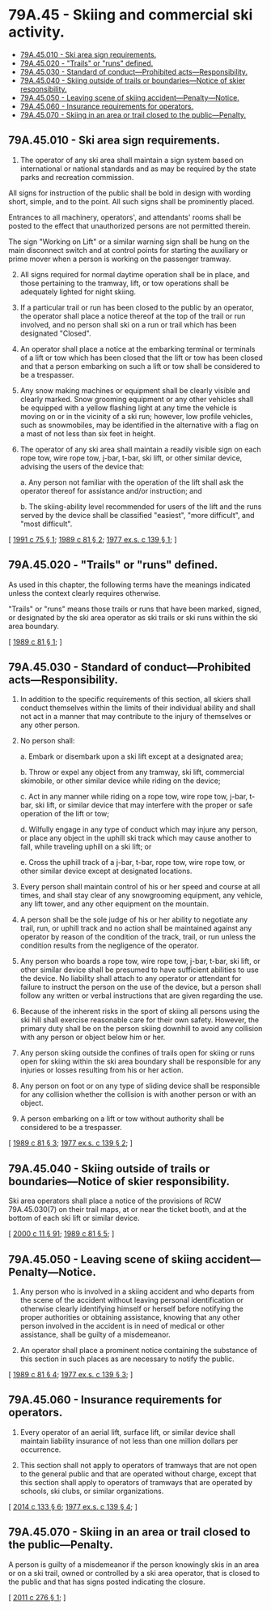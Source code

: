 # 79A.45 - Skiing and commercial ski activity.
* [79A.45.010 - Ski area sign requirements.](#79a45010---ski-area-sign-requirements)
* [79A.45.020 - "Trails" or "runs" defined.](#79a45020---trails-or-runs-defined)
* [79A.45.030 - Standard of conduct—Prohibited acts—Responsibility.](#79a45030---standard-of-conductprohibited-actsresponsibility)
* [79A.45.040 - Skiing outside of trails or boundaries—Notice of skier responsibility.](#79a45040---skiing-outside-of-trails-or-boundariesnotice-of-skier-responsibility)
* [79A.45.050 - Leaving scene of skiing accident—Penalty—Notice.](#79a45050---leaving-scene-of-skiing-accidentpenaltynotice)
* [79A.45.060 - Insurance requirements for operators.](#79a45060---insurance-requirements-for-operators)
* [79A.45.070 - Skiing in an area or trail closed to the public—Penalty.](#79a45070---skiing-in-an-area-or-trail-closed-to-the-publicpenalty)
## 79A.45.010 - Ski area sign requirements.
1. The operator of any ski area shall maintain a sign system based on international or national standards and as may be required by the state parks and recreation commission.

All signs for instruction of the public shall be bold in design with wording short, simple, and to the point. All such signs shall be prominently placed.

Entrances to all machinery, operators', and attendants' rooms shall be posted to the effect that unauthorized persons are not permitted therein.

The sign "Working on Lift" or a similar warning sign shall be hung on the main disconnect switch and at control points for starting the auxiliary or prime mover when a person is working on the passenger tramway.

2. All signs required for normal daytime operation shall be in place, and those pertaining to the tramway, lift, or tow operations shall be adequately lighted for night skiing.

3. If a particular trail or run has been closed to the public by an operator, the operator shall place a notice thereof at the top of the trail or run involved, and no person shall ski on a run or trail which has been designated "Closed".

4. An operator shall place a notice at the embarking terminal or terminals of a lift or tow which has been closed that the lift or tow has been closed and that a person embarking on such a lift or tow shall be considered to be a trespasser.

5. Any snow making machines or equipment shall be clearly visible and clearly marked. Snow grooming equipment or any other vehicles shall be equipped with a yellow flashing light at any time the vehicle is moving on or in the vicinity of a ski run; however, low profile vehicles, such as snowmobiles, may be identified in the alternative with a flag on a mast of not less than six feet in height.

6. The operator of any ski area shall maintain a readily visible sign on each rope tow, wire rope tow, j-bar, t-bar, ski lift, or other similar device, advising the users of the device that:

    a.  Any person not familiar with the operation of the lift shall ask the operator thereof for assistance and/or instruction; and

    b.  The skiing-ability level recommended for users of the lift and the runs served by the device shall be classified "easiest", "more difficult", and "most difficult".

\[ [1991 c 75 § 1](http://lawfilesext.leg.wa.gov/biennium/1991-92/Pdf/Bills/Session%20Laws/Senate/5835-S.SL.pdf?cite=1991%20c%2075%20§%201); [1989 c 81 § 2](http://leg.wa.gov/CodeReviser/documents/sessionlaw/1989c81.pdf?cite=1989%20c%2081%20§%202); [1977 ex.s. c 139 § 1](http://leg.wa.gov/CodeReviser/documents/sessionlaw/1977ex1c139.pdf?cite=1977%20ex.s.%20c%20139%20§%201); \]

## 79A.45.020 - "Trails" or "runs" defined.
As used in this chapter, the following terms have the meanings indicated unless the context clearly requires otherwise.

"Trails" or "runs" means those trails or runs that have been marked, signed, or designated by the ski area operator as ski trails or ski runs within the ski area boundary.

\[ [1989 c 81 § 1](http://leg.wa.gov/CodeReviser/documents/sessionlaw/1989c81.pdf?cite=1989%20c%2081%20§%201); \]

## 79A.45.030 - Standard of conduct—Prohibited acts—Responsibility.
1. In addition to the specific requirements of this section, all skiers shall conduct themselves within the limits of their individual ability and shall not act in a manner that may contribute to the injury of themselves or any other person.

2. No person shall:

    a.  Embark or disembark upon a ski lift except at a designated area;

    b.  Throw or expel any object from any tramway, ski lift, commercial skimobile, or other similar device while riding on the device;

    c.  Act in any manner while riding on a rope tow, wire rope tow, j-bar, t-bar, ski lift, or similar device that may interfere with the proper or safe operation of the lift or tow;

    d.  Wilfully engage in any type of conduct which may injure any person, or place any object in the uphill ski track which may cause another to fall, while traveling uphill on a ski lift; or

    e.  Cross the uphill track of a j-bar, t-bar, rope tow, wire rope tow, or other similar device except at designated locations.

3. Every person shall maintain control of his or her speed and course at all times, and shall stay clear of any snowgrooming equipment, any vehicle, any lift tower, and any other equipment on the mountain.

4. A person shall be the sole judge of his or her ability to negotiate any trail, run, or uphill track and no action shall be maintained against any operator by reason of the condition of the track, trail, or run unless the condition results from the negligence of the operator.

5. Any person who boards a rope tow, wire rope tow, j-bar, t-bar, ski lift, or other similar device shall be presumed to have sufficient abilities to use the device. No liability shall attach to any operator or attendant for failure to instruct the person on the use of the device, but a person shall follow any written or verbal instructions that are given regarding the use.

6. Because of the inherent risks in the sport of skiing all persons using the ski hill shall exercise reasonable care for their own safety. However, the primary duty shall be on the person skiing downhill to avoid any collision with any person or object below him or her.

7. Any person skiing outside the confines of trails open for skiing or runs open for skiing within the ski area boundary shall be responsible for any injuries or losses resulting from his or her action.

8. Any person on foot or on any type of sliding device shall be responsible for any collision whether the collision is with another person or with an object.

9. A person embarking on a lift or tow without authority shall be considered to be a trespasser.

\[ [1989 c 81 § 3](http://leg.wa.gov/CodeReviser/documents/sessionlaw/1989c81.pdf?cite=1989%20c%2081%20§%203); [1977 ex.s. c 139 § 2](http://leg.wa.gov/CodeReviser/documents/sessionlaw/1977ex1c139.pdf?cite=1977%20ex.s.%20c%20139%20§%202); \]

## 79A.45.040 - Skiing outside of trails or boundaries—Notice of skier responsibility.
Ski area operators shall place a notice of the provisions of RCW 79A.45.030(7) on their trail maps, at or near the ticket booth, and at the bottom of each ski lift or similar device.

\[ [2000 c 11 § 91](http://lawfilesext.leg.wa.gov/biennium/1999-00/Pdf/Bills/Session%20Laws/House/2399-S.SL.pdf?cite=2000%20c%2011%20§%2091); [1989 c 81 § 5](http://leg.wa.gov/CodeReviser/documents/sessionlaw/1989c81.pdf?cite=1989%20c%2081%20§%205); \]

## 79A.45.050 - Leaving scene of skiing accident—Penalty—Notice.
1. Any person who is involved in a skiing accident and who departs from the scene of the accident without leaving personal identification or otherwise clearly identifying himself or herself before notifying the proper authorities or obtaining assistance, knowing that any other person involved in the accident is in need of medical or other assistance, shall be guilty of a misdemeanor.

2. An operator shall place a prominent notice containing the substance of this section in such places as are necessary to notify the public.

\[ [1989 c 81 § 4](http://leg.wa.gov/CodeReviser/documents/sessionlaw/1989c81.pdf?cite=1989%20c%2081%20§%204); [1977 ex.s. c 139 § 3](http://leg.wa.gov/CodeReviser/documents/sessionlaw/1977ex1c139.pdf?cite=1977%20ex.s.%20c%20139%20§%203); \]

## 79A.45.060 - Insurance requirements for operators.
1. Every operator of an aerial lift, surface lift, or similar device shall maintain liability insurance of not less than one million dollars per occurrence.

2. This section shall not apply to operators of tramways that are not open to the general public and that are operated without charge, except that this section shall apply to operators of tramways that are operated by schools, ski clubs, or similar organizations.

\[ [2014 c 133 § 6](http://lawfilesext.leg.wa.gov/biennium/2013-14/Pdf/Bills/Session%20Laws/Senate/6035.SL.pdf?cite=2014%20c%20133%20§%206); [1977 ex.s. c 139 § 4](http://leg.wa.gov/CodeReviser/documents/sessionlaw/1977ex1c139.pdf?cite=1977%20ex.s.%20c%20139%20§%204); \]

## 79A.45.070 - Skiing in an area or trail closed to the public—Penalty.
A person is guilty of a misdemeanor if the person knowingly skis in an area or on a ski trail, owned or controlled by a ski area operator, that is closed to the public and that has signs posted indicating the closure.

\[ [2011 c 276 § 1](http://lawfilesext.leg.wa.gov/biennium/2011-12/Pdf/Bills/Session%20Laws/Senate/5186-S.SL.pdf?cite=2011%20c%20276%20§%201); \]


